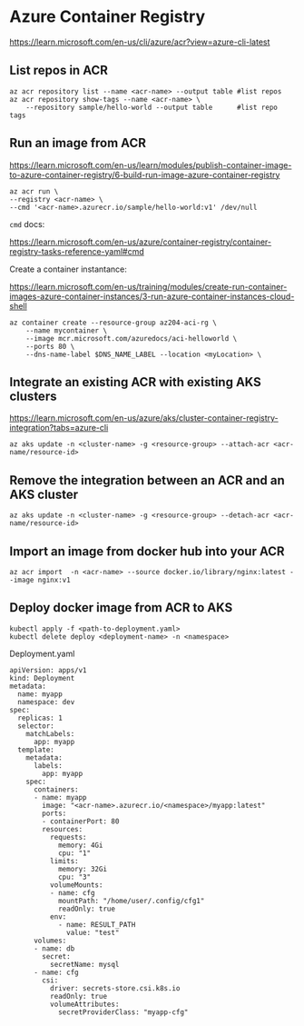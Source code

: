 # Azure Container Registry
https://learn.microsoft.com/en-us/cli/azure/acr?view=azure-cli-latest

## List repos in ACR
```
az acr repository list --name <acr-name> --output table #list repos
az acr repository show-tags --name <acr-name> \
    --repository sample/hello-world --output table      #list repo tags
```

## Run an image from ACR
https://learn.microsoft.com/en-us/learn/modules/publish-container-image-to-azure-container-registry/6-build-run-image-azure-container-registry
```
az acr run \
--registry <acr-name> \
--cmd '<acr-name>.azurecr.io/sample/hello-world:v1' /dev/null
```
`cmd` docs:

https://learn.microsoft.com/en-us/azure/container-registry/container-registry-tasks-reference-yaml#cmd

Create a container instantance:

https://learn.microsoft.com/en-us/training/modules/create-run-container-images-azure-container-instances/3-run-azure-container-instances-cloud-shell
```
az container create --resource-group az204-aci-rg \
    --name mycontainer \
    --image mcr.microsoft.com/azuredocs/aci-helloworld \
    --ports 80 \
    --dns-name-label $DNS_NAME_LABEL --location <myLocation> \
```

## Integrate an existing ACR with existing AKS clusters
https://learn.microsoft.com/en-us/azure/aks/cluster-container-registry-integration?tabs=azure-cli
```
az aks update -n <cluster-name> -g <resource-group> --attach-acr <acr-name/resource-id>
```

## Remove the integration between an ACR and an AKS cluster
```
az aks update -n <cluster-name> -g <resource-group> --detach-acr <acr-name/resource-id>
```

## Import an image from docker hub into your ACR
```
az acr import  -n <acr-name> --source docker.io/library/nginx:latest --image nginx:v1
```

## Deploy docker image from ACR to AKS
```
kubectl apply -f <path-to-deployment.yaml>
kubectl delete deploy <deployment-name> -n <namespace>
```

Deployment.yaml
```
apiVersion: apps/v1
kind: Deployment
metadata:
  name: myapp
  namespace: dev
spec:
  replicas: 1
  selector:
    matchLabels:
      app: myapp
  template:
    metadata:
      labels:
        app: myapp
    spec:
      containers:
      - name: myapp
        image: "<acr-name>.azurecr.io/<namespace>/myapp:latest"
        ports:
        - containerPort: 80
        resources:
          requests:
            memory: 4Gi
            cpu: "1"
          limits:
            memory: 32Gi
            cpu: "3" 
          volumeMounts:
          - name: cfg
            mountPath: "/home/user/.config/cfg1"
            readOnly: true 
          env:
            - name: RESULT_PATH
              value: "test"   
      volumes:
      - name: db
        secret:
          secretName: mysql
      - name: cfg
        csi:
          driver: secrets-store.csi.k8s.io
          readOnly: true
          volumeAttributes:
            secretProviderClass: "myapp-cfg"              
```

